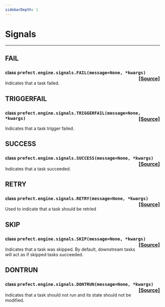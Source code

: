 ```yaml
---
sidebarDepth: 1
---
```


# Signals
---
 ## FAIL

### <span style="background-color:rgba(27,31,35,0.05);font-size:0.85em;">class</span> ```prefect.engine.signals.FAIL(message=None, *kwargs)```<span style="float:right;">[[Source]](https://github.com/PrefectHQ/prefect/tree/master/src/prefect/engine/signals.py#L21)</span>
Indicates that a task failed.


 ## TRIGGERFAIL

### <span style="background-color:rgba(27,31,35,0.05);font-size:0.85em;">class</span> ```prefect.engine.signals.TRIGGERFAIL(message=None, *kwargs)```<span style="float:right;">[[Source]](https://github.com/PrefectHQ/prefect/tree/master/src/prefect/engine/signals.py#L29)</span>
Indicates that a task trigger failed.


 ## SUCCESS

### <span style="background-color:rgba(27,31,35,0.05);font-size:0.85em;">class</span> ```prefect.engine.signals.SUCCESS(message=None, *kwargs)```<span style="float:right;">[[Source]](https://github.com/PrefectHQ/prefect/tree/master/src/prefect/engine/signals.py#L37)</span>
Indicates that a task succeeded.


 ## RETRY

### <span style="background-color:rgba(27,31,35,0.05);font-size:0.85em;">class</span> ```prefect.engine.signals.RETRY(message=None, *kwargs)```<span style="float:right;">[[Source]](https://github.com/PrefectHQ/prefect/tree/master/src/prefect/engine/signals.py#L45)</span>
Used to indicate that a task should be retried


 ## SKIP

### <span style="background-color:rgba(27,31,35,0.05);font-size:0.85em;">class</span> ```prefect.engine.signals.SKIP(message=None, *kwargs)```<span style="float:right;">[[Source]](https://github.com/PrefectHQ/prefect/tree/master/src/prefect/engine/signals.py#L53)</span>
Indicates that a task was skipped. By default, downstream tasks will
act as if skipped tasks succeeded.


 ## DONTRUN

### <span style="background-color:rgba(27,31,35,0.05);font-size:0.85em;">class</span> ```prefect.engine.signals.DONTRUN(message=None, *kwargs)```<span style="float:right;">[[Source]](https://github.com/PrefectHQ/prefect/tree/master/src/prefect/engine/signals.py#L62)</span>
Indicates that a task should not run and its state should not be modified.


